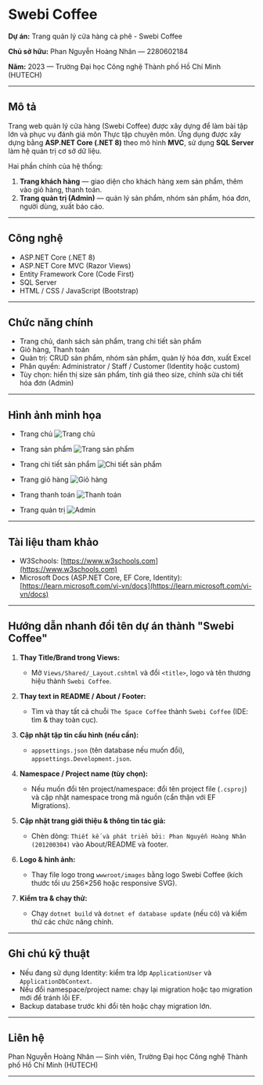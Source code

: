 # Swebi Coffee

**Dự án:** Trang quản lý cửa hàng cà phê - Swebi Coffee

**Chủ sở hữu:** Phan Nguyễn Hoàng Nhân — 2280602184

**Năm:** 2023 — Trường Đại học Công nghệ Thành phố Hồ Chí Minh (HUTECH)

---

## Mô tả

Trang web quản lý cửa hàng (Swebi Coffee) được xây dựng để làm bài tập lớn và phục vụ đánh giá môn Thực tập chuyên môn. Ứng dụng được xây dựng bằng **ASP.NET Core (.NET 8)** theo mô hình **MVC**, sử dụng **SQL Server** làm hệ quản trị cơ sở dữ liệu.

Hai phần chính của hệ thống:

1. **Trang khách hàng** — giao diện cho khách hàng xem sản phẩm, thêm vào giỏ hàng, thanh toán.
2. **Trang quản trị (Admin)** — quản lý sản phẩm, nhóm sản phẩm, hóa đơn, người dùng, xuất báo cáo.

---

## Công nghệ

* ASP.NET Core (.NET 8)
* ASP.NET Core MVC (Razor Views)
* Entity Framework Core (Code First)
* SQL Server
* HTML / CSS / JavaScript (Bootstrap)

---

## Chức năng chính

* Trang chủ, danh sách sản phẩm, trang chi tiết sản phẩm
* Giỏ hàng, Thanh toán
* Quản trị: CRUD sản phẩm, nhóm sản phẩm, quản lý hóa đơn, xuất Excel
* Phân quyền: Administrator / Staff / Customer (Identity hoặc custom)
* Tùy chọn: hiển thị size sản phẩm, tính giá theo size, chỉnh sửa chi tiết hóa đơn (Admin)

---

## Hình ảnh minh họa

* Trang chủ
  ![Trang chủ](https://github.com/ngquy02/ASP.NET_CuaHangCafe/assets/85392867/d434e9a6-9241-45e3-bea1-6914a3f987d4)

* Trang sản phẩm
  ![Trang sản phẩm](https://github.com/ngquy02/ASP.NET_CuaHangCafe/assets/85392867/a5386a74-56d2-484c-ad6b-95799873e89f)

* Trang chi tiết sản phẩm
  ![Chi tiết sản phẩm](https://github.com/ngquy02/ASP.NET_CuaHangCafe/assets/85392867/8acbc68e-40e8-4d31-bef3-0c22b469b7eb)

* Trang giỏ hàng
  ![Giỏ hàng](https://github.com/ngquy02/ASP.NET_CuaHangCafe/assets/85392867/af99f488-15df-4b48-95c2-cf1fcd26cd80)

* Trang thanh toán
  ![Thanh toán](https://github.com/ngquy02/ASP.NET_CuaHangCafe/assets/85392867/888390d5-4da7-4df3-a70e-57346b40dd26)

* Trang quản trị
  ![Admin](https://github.com/ngquy02/ASP.NET_CuaHangCafe/assets/85392867/b959ecf8-a95c-49f8-a113-733d889cec0d)

---

## Tài liệu tham khảo

* W3Schools: [https://www.w3schools.com](https://www.w3schools.com)
* Microsoft Docs (ASP.NET Core, EF Core, Identity): [https://learn.microsoft.com/vi-vn/docs](https://learn.microsoft.com/vi-vn/docs)

---

## Hướng dẫn nhanh đổi tên dự án thành "Swebi Coffee"

1. **Thay Title/Brand trong Views:**

   * Mở `Views/Shared/_Layout.cshtml` và đổi `<title>`, logo và tên thương hiệu thành `Swebi Coffee`.
2. **Thay text in README / About / Footer:**

   * Tìm và thay tất cả chuỗi `The Space Coffee` thành `Swebi Coffee` (IDE: tìm & thay toàn cục).
3. **Cập nhật tập tin cấu hình (nếu cần):**

   * `appsettings.json` (tên database nếu muốn đổi), `appsettings.Development.json`.
4. **Namespace / Project name (tùy chọn):**

   * Nếu muốn đổi tên project/namespace: đổi tên project file (`.csproj`) và cập nhật namespace trong mã nguồn (cẩn thận với EF Migrations).
5. **Cập nhật trang giới thiệu & thông tin tác giả:**

   * Chèn dòng: `Thiết kế và phát triển bởi: Phan Nguyễn Hoàng Nhân (201200304)` vào About/README và footer.
6. **Logo & hình ảnh:**

   * Thay file logo trong `wwwroot/images` bằng logo Swebi Coffee (kích thước tối ưu 256×256 hoặc responsive SVG).
7. **Kiểm tra & chạy thử:**

   * Chạy `dotnet build` và `dotnet ef database update` (nếu có) và kiểm thử các chức năng chính.

---

## Ghi chú kỹ thuật

* Nếu đang sử dụng Identity: kiểm tra lớp `ApplicationUser` và `ApplicationDbContext`.
* Nếu đổi namespace/project name: chạy lại migration hoặc tạo migration mới để tránh lỗi EF.
* Backup database trước khi đổi tên hoặc chạy migration lớn.

---

## Liên hệ

Phan Nguyễn Hoàng Nhân — Sinh viên, Trường Đại học Công nghệ Thành phố Hồ Chí Minh (HUTECH)

---

